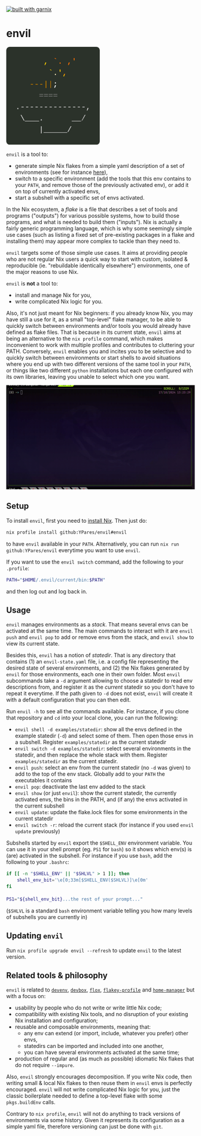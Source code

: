 [![built with garnix](https://img.shields.io/endpoint.svg?url=https%3A%2F%2Fgarnix.io%2Fapi%2Fbadges%2FYPares%2Fenvil%3Fbranch%3Dmaster)](https://garnix.io/repo/YPares/envil)

# envil

<img src="./assets/logo.png" width="250"/>

`envil` is a tool to:

- generate simple Nix flakes from a simple yaml description of a set of environments (see for instance [here](./examples/statedir/envil-state.yaml)),
- switch to a specific environment (add the tools that this env contains to your `PATH`, and remove those of the previously activated env),
  or add it on top of currently activated envs,
- start a subshell with a specific set of envs activated.

In the Nix ecosystem, a _flake_ is a file that describes a set of tools and programs ("outputs") for various possible systems,
how to build those programs, and what is needed to build them ("inputs"). Nix is actually a fairly generic programming language,
which is why some seemingly simple use cases (such as listing a fixed set of pre-existing packages in a flake and installing them) may appear more complex
to tackle than they need to.

`envil` targets some of those simple use cases. It aims at providing people who are not regular Nix users a quick way to start with custom,
isolated & reproducible (ie. "rebuildable identically elsewhere") environments, one of the major reasons to use Nix.

`envil` is **not** a tool to:

- install and manage Nix for you,
- write complicated Nix logic for you.

Also, it's not just meant for Nix beginners: if you already know Nix,
you may have still a use for it, as a small "top-level" flake manager, to be able to quickly switch between environments and/or
tools you would already have defined as flake files.
That is because in its current state, `envil` aims at being an alternative to the `nix profile` command, which makes inconvenient to work with
multiple profiles and contributes to cluttering your PATH. Conversely, `envil` enables you and incites you to be selective and to
quickly switch between environments or start shells to avoid situations where you end up with two different versions
of the same tool in your `PATH`, or things like two different `python` installations but each one configured with its own libraries,
leaving you unable to select which one you want.

![Demo GIF](./assets/demo.gif)

## Setup

To install `envil`, first you need to [install Nix](https://determinate.systems/nix/). Then just do:

```sh
nix profile install github:YPares/envil#envil
```

to have `envil` available in your `PATH`. Alternatively, you can run `nix run github:YPares/envil` everytime you want to use `envil`.

If you want to use the `envil switch` command, add the following to your `.profile`:

```sh
PATH="$HOME/.envil/current/bin:$PATH"
```

and then log out and log back in.

## Usage

`envil` manages environments as a _stack_. That means several envs can be activated at the same time. The main commands to interact with it
are `envil push` and `envil pop` to add or remove envs from the stack, and `envil show` to view its current state.

Besides this, `envil` has a notion of _statedir_. That is any directory that contains (1) an `envil-state.yaml` file, i.e. a config file representing the
desired state of several environments, and (2) the Nix flakes generated by `envil` for those environments, each one in their own folder.
Most `envil` subcommands take a `-d` argument allowing to choose a statedir to read env descriptions from, and register it as the _current_ statedir so you don't have to repeat it
everytime. If the path given to `-d` does not exist, `envil` will create it with a default configuration that you can then edit.

Run `envil -h` to see all the commands available. For instance, if you clone that repository and `cd` into your local clone,
you can run the following:

- `envil shell -d examples/statedir`: show all the envs defined in the example statedir (`-d`) and select some of them.
  Then open those envs in a subshell. Register `examples/statedir` as the current statedir
- `envil switch -d examples/statedir`: select several environments in the statedir, and then replace the whole stack with them.
  Register `examples/statedir` as the current statedir.
- `envil push`: select an env from the current statedir (no `-d` was given) to add to the top of the env stack.
  Globally add to your `PATH` the executables it contains
- `envil pop`: deactivate the last env added to the stack
- `envil show` (or just `envil`): show the current statedir, the currently activated envs, the bins in the PATH, and (if any) the envs activated in the current subshell
- `envil update`: update the flake.lock files for some environments in the current statedir
- `envil switch -r`: reload the current stack (for instance if you used `envil update` previously)

Subshells started by `envil` export the `$SHELL_ENV` environment variable. You can use it in your shell prompt (eg. `PS1` for `bash`) so it shows
which env(s) is (are) activated in the subshell. For instance if you use `bash`, add the following to your `.bashrc`:

```bash
if [[ -n "$SHELL_ENV" || "$SHLVL" > 1 ]]; then
    shell_env_bit='\e[0;33m[$SHELL_ENV($SHLVL)]\e[0m'
fi

PS1="${shell_env_bit}...the rest of your prompt..."
```

(`$SHLVL` is a standard `bash` environment variable telling you how many levels of subshells you are currently in)

## Updating `envil`

Run `nix profile upgrade envil --refresh` to update `envil` to the latest version.

## Related tools & philosophy

`envil` is related to [`devenv`](https://devenv.sh/), [`devbox`](https://www.jetify.com/docs/devbox/),
[`flox`](https://flox.dev/), [`flakey-profile`](https://github.com/lf-/flakey-profile) and
[`home-manager`](https://github.com/nix-community/home-manager) but with a focus on:

- usability by people who do not write or write little Nix code;
- compatibility with existing Nix tools, and no disruption of your existing Nix installation and configuration;
- reusable and composable environments, meaning that:
  - any env can extend (or import, include, whatever you prefer) other envs,
  - statedirs can be imported and included into one another,
  - you can have several environments activated at the same time;
- production of regular and (as much as possible) idiomatic Nix flakes that do not require `--impure`.

Also, `envil` strongly encourages decomposition. If you write Nix code, then writing small & local Nix flakes to
then reuse them in `envil` envs is perfectly encouraged. `envil` will not write complicated Nix logic for you,
just the classic boilerplate needed to define a top-level flake with some `pkgs.buildEnv` calls.

Contrary to `nix profile`, `envil` will not do anything to track versions of environments via some history. Given it represents its configuration as a simple yaml file,
therefore versioning can just be done with `git`.
